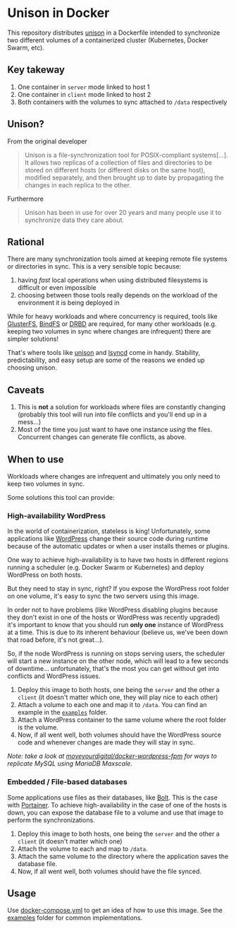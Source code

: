 # Unison in Docker

This repository distributes [unison](https://github.com/bcpierce00/unison) in a Dockerfile intended to synchronize two different volumes of a containerized cluster (Kubernetes, Docker Swarm, etc).

## Key takeway

1. One container in `server` mode linked to host 1
2. One container in `client` mode linked to host 2
3. Both containers with the volumes to sync attached to `/data` respectively

## Unison?

From the original developer
> Unison is a file-synchronization tool for POSIX-compliant systems[...]. It allows two replicas of a collection of files and directories to be stored on different hosts (or different disks on the same host), modified separately, and then brought up to date by propagating the changes in each replica to the other.

Furthermore
> Unison has been in use for over 20 years and many people use it to synchronize data they care about.

## Rational

There are many synchronization tools aimed at keeping remote file systems or directories in sync. This is a very sensible topic because:

1. having *fast* local operations when using distributed filesystems is difficult or even impossible
2. choosing between those tools really depends on the workload of the environment it is being deployed in

While for heavy workloads and where concurrency is required, tools like [GlusterFS](http://www.gluster.org/), [BindFS](http://bindfs.org/) or [DRBD](http://www.drbd.org/) are required, for many other workloads (e.g. keeping two volumes in sync where changes are infrequent) there are simpler solutions!

That's where tools like [unison](https://github.com/bcpierce00/unison) and [lsyncd](https://github.com/lsyncd/lsyncd) come in handy. Stability, predictability, and easy setup are some of the reasons we ended up choosing unison.

## Caveats

1. This is **not** a solution for workloads where files are constantly changing (probably this tool will run into file conflicts and you'll end up in a mess...)
2. Most of the time you just want to have one instance *using* the files. Concurrent changes can generate file conflicts, as above.

## When to use

Workloads where changes are infrequent and ultimately you only need to keep two volumes in sync.

Some solutions this tool can provide:

### High-availability WordPress
In the world of containerization, stateless is king! Unfortunately, some applications like [WordPress](https://wordpress.org/) change their source code during runtime because of the automatic updates or when a user installs themes or plugins.

One way to achieve high-availability is to have two hosts in different regions running a scheduler (e.g. Docker Swarm or Kubernetes) and deploy WordPress on both hosts.

But they need to stay in sync, right? If you expose the WordPress root folder on one volume, it's easy to sync the two servers using this image.

In order not to have problems (like WordPress disabling plugins because they don't exist in one of the hosts or WordPress was recently upgraded) it's important to know that you should run **only one** instance of WordPress at a time. This is due to its inherent behaviour (believe us, we've been down that road before, it's not great...).

So, if the node WordPress is running on stops serving users, the scheduler will start a new instance on the other node, which will lead to a few seconds of downtime... unfortunately, that's the most you can get without get into conflicts and WordPress issues.

1. Deploy this image to both hosts, one being the `server` and the other a `client` (it doesn't matter which one, they will play nice to each other)
2. Attach a volume to each one and map it to `/data`. You can find an example in the [`examples`](./examples/) folder.
3. Attach a WordPress container to the same volume where the root folder is the volume.
4. Now, if all went well, both volumes should have the WordPress source code and whenever changes are made they will stay in sync.

*Note: take a look at [moveyourdigital/docker-wordpress-fpm](moveyourdigital/docker-wordpress-fpm) for ways to replicate MySQL using MariaDB Maxscale.*

### Embedded / File-based databases

Some applications use files as their databases, like [Bolt](https://github.com/boltdb/bolt). This is the case with [Portainer](https://github.com/portainer/portainer). To achieve high-availability in the case of one of the hosts is down, you can expose the database file to a volume and use that image to perform the synchronizations.

1. Deploy this image to both hosts, one being the `server` and the other a `client` (it doesn't matter which one)
2. Attach the volume to each and map to `/data`.
3. Attach the same volume to the directory where the application saves the database file.
4. Now, if all went well, both volumes should have the file synced.

## Usage

Use [docker-compose.yml](./docker-compose.yml) to get an idea of how to use this image.
See the [examples](./examples) folder for common implementations.
